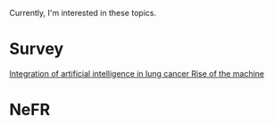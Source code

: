 Currently, I'm interested in these topics.

# Survey

[Integration of artificial intelligence in lung cancer Rise of the machine](https://zitao-shuai.github.io/notes/Integration_of_artificial_intelligence_in_lung_cancer_Rise_of_the_machine)

# NeFR
